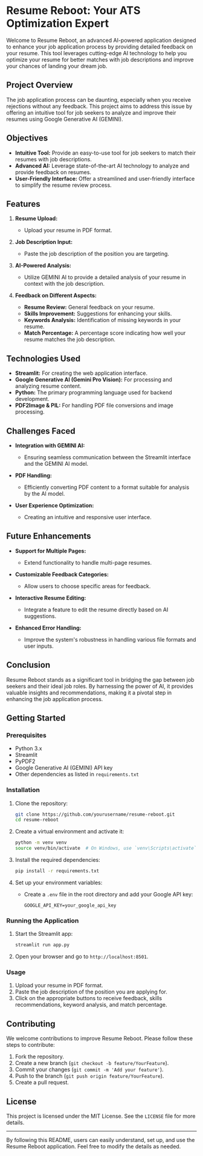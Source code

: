 
# **Resume Reboot: Your ATS Optimization Expert**

Welcome to Resume Reboot, an advanced AI-powered application designed to enhance your job application process by providing detailed feedback on your resume. This tool leverages cutting-edge AI technology to help you optimize your resume for better matches with job descriptions and improve your chances of landing your dream job.

## **Project Overview**

The job application process can be daunting, especially when you receive rejections without any feedback. This project aims to address this issue by offering an intuitive tool for job seekers to analyze and improve their resumes using Google Generative AI (GEMINI).

## **Objectives**

- **Intuitive Tool:** Provide an easy-to-use tool for job seekers to match their resumes with job descriptions.
- **Advanced AI:** Leverage state-of-the-art AI technology to analyze and provide feedback on resumes.
- **User-Friendly Interface:** Offer a streamlined and user-friendly interface to simplify the resume review process.

## **Features**

1. **Resume Upload:**
   - Upload your resume in PDF format.

2. **Job Description Input:**
   - Paste the job description of the position you are targeting.

3. **AI-Powered Analysis:**
   - Utilize GEMINI AI to provide a detailed analysis of your resume in context with the job description.

4. **Feedback on Different Aspects:**
   - **Resume Review:** General feedback on your resume.
   - **Skills Improvement:** Suggestions for enhancing your skills.
   - **Keywords Analysis:** Identification of missing keywords in your resume.
   - **Match Percentage:** A percentage score indicating how well your resume matches the job description.

## **Technologies Used**

- **Streamlit:** For creating the web application interface.
- **Google Generative AI (Gemini Pro Vision):** For processing and analyzing resume content.
- **Python:** The primary programming language used for backend development.
- **PDF2Image & PIL:** For handling PDF file conversions and image processing.

## **Challenges Faced**

- **Integration with GEMINI AI:**
  - Ensuring seamless communication between the Streamlit interface and the GEMINI AI model.
  
- **PDF Handling:**
  - Efficiently converting PDF content to a format suitable for analysis by the AI model.
  
- **User Experience Optimization:**
  - Creating an intuitive and responsive user interface.

## **Future Enhancements**

- **Support for Multiple Pages:**
  - Extend functionality to handle multi-page resumes.
  
- **Customizable Feedback Categories:**
  - Allow users to choose specific areas for feedback.
  
- **Interactive Resume Editing:**
  - Integrate a feature to edit the resume directly based on AI suggestions.
  
- **Enhanced Error Handling:**
  - Improve the system's robustness in handling various file formats and user inputs.

## **Conclusion**

Resume Reboot stands as a significant tool in bridging the gap between job seekers and their ideal job roles. By harnessing the power of AI, it provides valuable insights and recommendations, making it a pivotal step in enhancing the job application process.

## **Getting Started**

### Prerequisites

- Python 3.x
- Streamlit
- PyPDF2
- Google Generative AI (GEMINI) API key
- Other dependencies as listed in `requirements.txt`

### Installation

1. Clone the repository:
   ```sh
   git clone https://github.com/yourusername/resume-reboot.git
   cd resume-reboot
   ```

2. Create a virtual environment and activate it:
   ```sh
   python -m venv venv
   source venv/bin/activate  # On Windows, use `venv\Scripts\activate`
   ```

3. Install the required dependencies:
   ```sh
   pip install -r requirements.txt
   ```

4. Set up your environment variables:
   - Create a `.env` file in the root directory and add your Google API key:
     ```env
     GOOGLE_API_KEY=your_google_api_key
     ```

### Running the Application

1. Start the Streamlit app:
   ```sh
   streamlit run app.py
   ```

2. Open your browser and go to `http://localhost:8501`.

### Usage

1. Upload your resume in PDF format.
2. Paste the job description of the position you are applying for.
3. Click on the appropriate buttons to receive feedback, skills recommendations, keyword analysis, and match percentage.

## **Contributing**

We welcome contributions to improve Resume Reboot. Please follow these steps to contribute:

1. Fork the repository.
2. Create a new branch (`git checkout -b feature/YourFeature`).
3. Commit your changes (`git commit -m 'Add your feature'`).
4. Push to the branch (`git push origin feature/YourFeature`).
5. Create a pull request.

## **License**

This project is licensed under the MIT License. See the `LICENSE` file for more details.

---

By following this README, users can easily understand, set up, and use the Resume Reboot application. Feel free to modify the details as needed.
